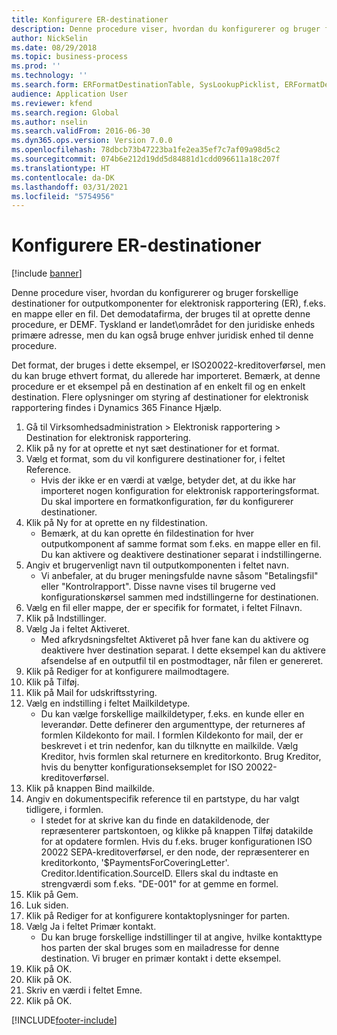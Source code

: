 ```yaml
---
title: Konfigurere ER-destinationer
description: Denne procedure viser, hvordan du konfigurerer og bruger forskellige destinationer for outputkomponenter for elektronisk rapportering (ER), f.eks. en mappe eller en fil.
author: NickSelin
ms.date: 08/29/2018
ms.topic: business-process
ms.prod: ''
ms.technology: ''
ms.search.form: ERFormatDestinationTable, SysLookupPicklist, ERFormatDestinationSettings, ERFormatDestinationEmailSettings, ERExpressionDesignerFormula, SRSPrintDestinationTokens
audience: Application User
ms.reviewer: kfend
ms.search.region: Global
ms.author: nselin
ms.search.validFrom: 2016-06-30
ms.dyn365.ops.version: Version 7.0.0
ms.openlocfilehash: 78dbcb73b47223ba1fe2ea35ef7c7af09a98d5c2
ms.sourcegitcommit: 074b6e212d19dd5d84881d1cdd096611a18c207f
ms.translationtype: HT
ms.contentlocale: da-DK
ms.lasthandoff: 03/31/2021
ms.locfileid: "5754956"
---
```

# <a name="er-configure-destinations"></a>Konfigurere ER-destinationer

[!include [banner](../../includes/banner.md)]

Denne procedure viser, hvordan du konfigurerer og bruger forskellige destinationer for outputkomponenter for elektronisk rapportering (ER), f.eks. en mappe eller en fil. Det demodatafirma, der bruges til at oprette denne procedure, er DEMF. Tyskland er landet\området for den juridiske enheds primære adresse, men du kan også bruge enhver juridisk enhed til denne procedure. 

Det format, der bruges i dette eksempel, er ISO20022-kreditoverførsel, men du kan bruge ethvert format, du allerede har importeret. Bemærk, at denne procedure er et eksempel på en destination af en enkelt fil og en enkelt destination. Flere oplysninger om styring af destinationer for elektronisk rapportering findes i Dynamics 365 Finance Hjælp.

1. Gå til Virksomhedsadministration > Elektronisk rapportering > Destination for elektronisk rapportering.
2. Klik på ny for at oprette et nyt sæt destinationer for et format.
3. Vælg et format, som du vil konfigurere destinationer for, i feltet Reference.
    * Hvis der ikke er en værdi at vælge, betyder det, at du ikke har importeret nogen konfiguration for elektronisk rapporteringsformat. Du skal importere en formatkonfiguration, før du konfigurerer destinationer.  
4. Klik på Ny for at oprette en ny fildestination.
    * Bemærk, at du kan oprette én fildestination for hver outputkomponent af samme format som f.eks. en mappe eller en fil. Du kan aktivere og deaktivere destinationer separat i indstillingerne.  
5. Angiv et brugervenligt navn til outputkomponenten i feltet navn.
    * Vi anbefaler, at du bruger meningsfulde navne såsom "Betalingsfil" eller "Kontrolrapport". Disse navne vises til brugerne ved konfigurationskørsel sammen med indstillingerne for destinationen.  
6. Vælg en fil eller mappe, der er specifik for formatet, i feltet Filnavn.
7. Klik på Indstillinger.
8. Vælg Ja i feltet Aktiveret.
    * Med afkrydsningsfeltet Aktiveret på hver fane kan du aktivere og deaktivere hver destination separat. I dette eksempel kan du aktivere afsendelse af en outputfil til en postmodtager, når filen er genereret.  
9. Klik på Rediger for at konfigurere mailmodtagere.
10. Klik på Tilføj.
11. Klik på Mail for udskriftsstyring.
12. Vælg en indstilling i feltet Mailkildetype.
    * Du kan vælge forskellige mailkildetyper, f.eks. en kunde eller en leverandør. Dette definerer den argumenttype, der returneres af formlen Kildekonto for mail. I formlen Kildekonto for mail, der er beskrevet i et trin nedenfor, kan du tilknytte en mailkilde. Vælg Kreditor, hvis formlen skal returnere en kreditorkonto. Brug Kreditor, hvis du benytter konfigurationseksemplet for ISO 20022-kreditoverførsel.  
13. Klik på knappen Bind mailkilde.
14. Angiv en dokumentspecifik reference til en partstype, du har valgt tidligere, i formlen.
    * I stedet for at skrive kan du finde en datakildenode, der repræsenterer partskontoen, og klikke på knappen Tilføj datakilde for at opdatere formlen. Hvis du f.eks. bruger konfigurationen ISO 20022 SEPA-kreditoverførsel, er den node, der repræsenterer en kreditorkonto, '$PaymentsForCoveringLetter'. Creditor.Identification.SourceID. Ellers skal du indtaste en strengværdi som f.eks. "DE-001" for at gemme en formel.  
15. Klik på Gem.
16. Luk siden.
17. Klik på Rediger for at konfigurere kontaktoplysninger for parten.
18. Vælg Ja i feltet Primær kontakt.
    * Du kan bruge forskellige indstillinger til at angive, hvilke kontakttype hos parten der skal bruges som en mailadresse for denne destination. Vi bruger en primær kontakt i dette eksempel.  
19. Klik på OK.
20. Klik på OK.
21. Skriv en værdi i feltet Emne.
22. Klik på OK.



[!INCLUDE[footer-include](../../../../includes/footer-banner.md)]